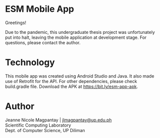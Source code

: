 # ESM Mobile App

Greetings!  
  
Due to the pandemic, this undergraduate thesis project was unfortunately put into halt, leaving the mobile application at development stage. For questions, please contact the author.

# Technology
This mobile app was created using Android Studio and Java. It also made use of Retrofit for the API. For other dependencies, please check build.gradle file.
Download the APK at https://bit.ly/esm-app-apk.

# Author
Jeanne Nicole Magpantay | jlmagpantay@up.edu.ph  
Scientific Computing Laboratory  
Dept. of Computer Science, UP Diliman
